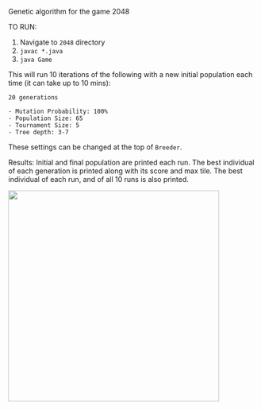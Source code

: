 Genetic algorithm for the game 2048

TO RUN:
1. Navigate to `2048` directory
2. `javac *.java`
3. `java Game`

This will run 10 iterations of the following with a new initial population each time (it can take up to 10 mins):

    20 generations

    - Mutation Probability: 100%
    - Population Size: 65
    - Tournament Size: 5
    - Tree depth: 3-7

These settings can be changed at the top of `Breeder`.

Results:
Initial and final population are printed each run. The best individual of each generation is printed along with its score and max tile. The best individual of each run, and of all 10 runs is also printed.

<img src="2048.png" width="425"/>

